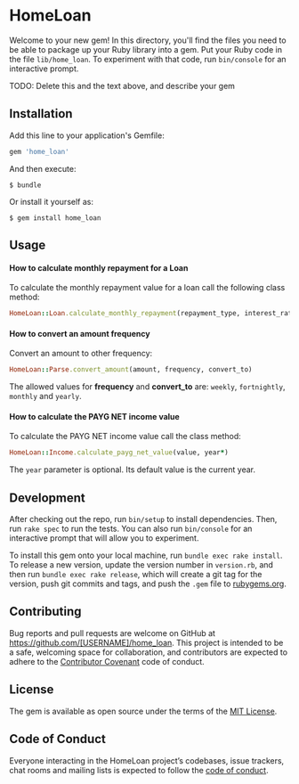 # HomeLoan

Welcome to your new gem! In this directory, you'll find the files you need to be able to package up your Ruby library into a gem. Put your Ruby code in the file `lib/home_loan`. To experiment with that code, run `bin/console` for an interactive prompt.

TODO: Delete this and the text above, and describe your gem

## Installation

Add this line to your application's Gemfile:

```ruby
gem 'home_loan'
```

And then execute:

    $ bundle

Or install it yourself as:

    $ gem install home_loan

## Usage

#### How to calculate monthly repayment for a Loan

To calculate the monthly repayment value for a loan call the following class method:

```ruby
HomeLoan::Loan.calculate_monthly_repayment(repayment_type, interest_rate, loan_amount, period=360, iop=0, future_value=0, type=0)
```

#### How to convert an amount frequency

Convert an amount to other frequency:

```ruby
HomeLoan::Parse.convert_amount(amount, frequency, convert_to)
```
The allowed values for **frequency** and **convert_to** are: `weekly`, `fortnightly`, `monthly` and `yearly`.


#### How to calculate the PAYG NET income value

To calculate the PAYG NET income value call the class method:

```ruby
HomeLoan::Income.calculate_payg_net_value(value, year*)
```

The `year` parameter is optional. Its default value is the current year.

## Development

After checking out the repo, run `bin/setup` to install dependencies. Then, run `rake spec` to run the tests. You can also run `bin/console` for an interactive prompt that will allow you to experiment.

To install this gem onto your local machine, run `bundle exec rake install`. To release a new version, update the version number in `version.rb`, and then run `bundle exec rake release`, which will create a git tag for the version, push git commits and tags, and push the `.gem` file to [rubygems.org](https://rubygems.org).

## Contributing

Bug reports and pull requests are welcome on GitHub at https://github.com/[USERNAME]/home_loan. This project is intended to be a safe, welcoming space for collaboration, and contributors are expected to adhere to the [Contributor Covenant](http://contributor-covenant.org) code of conduct.

## License

The gem is available as open source under the terms of the [MIT License](https://opensource.org/licenses/MIT).

## Code of Conduct

Everyone interacting in the HomeLoan project’s codebases, issue trackers, chat rooms and mailing lists is expected to follow the [code of conduct](https://github.com/[USERNAME]/home_loan/blob/master/CODE_OF_CONDUCT.md).
